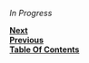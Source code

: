 *In Progress*

**[Next](/projects/nextgen-modding/foundry.md)**  
**[Previous](/projects/Gamecom.md)**  
**[Table Of Contents](/README.md)**
